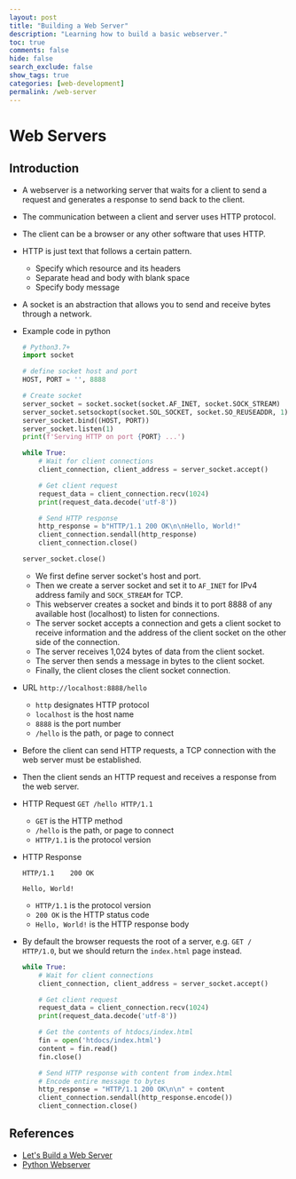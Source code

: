 ```yaml
---
layout: post
title: "Building a Web Server"
description: "Learning how to build a basic webserver."
toc: true
comments: false
hide: false
search_exclude: false
show_tags: true
categories: [web-development]
permalink: /web-server
---
```


# Web Servers

## Introduction
* A webserver is a networking server that waits for a client to send a request and generates a response to send back to the client.
* The communication between a client and server uses HTTP protocol.
* The client can be a browser or any other software that uses HTTP.
* HTTP is just text that follows a certain pattern.
    * Specify which resource and its headers
    * Separate head and body with blank space
    * Specify body message
* A socket is an abstraction that allows you to send and receive bytes through a network.

* Example code in python
    ```python
    # Python3.7+
    import socket

    # define socket host and port
    HOST, PORT = '', 8888

    # Create socket
    server_socket = socket.socket(socket.AF_INET, socket.SOCK_STREAM)
    server_socket.setsockopt(socket.SOL_SOCKET, socket.SO_REUSEADDR, 1)
    server_socket.bind((HOST, PORT))
    server_socket.listen(1)
    print(f'Serving HTTP on port {PORT} ...')

    while True:
        # Wait for client connections
        client_connection, client_address = server_socket.accept()

        # Get client request
        request_data = client_connection.recv(1024)
        print(request_data.decode('utf-8'))

        # Send HTTP response
        http_response = b"HTTP/1.1 200 OK\n\nHello, World!"
        client_connection.sendall(http_response)
        client_connection.close()

    server_socket.close()
    ```
    * We first define server socket's host and port.
    * Then we create a server socket and set it to `AF_INET` for IPv4 address family and `SOCK_STREAM` for TCP.
    * This webserver creates a socket and binds it to port 8888 of any available host (localhost) to listen for connections.
    * The server socket accepts a connection and gets a client socket to receive information and the address of the client socket on the other side of the connection.
    * The server receives 1,024 bytes of data from the client socket.
    * The server then sends a message in bytes to the client socket.
    * Finally, the client closes the client socket connection.

* URL `http://localhost:8888/hello`
    * `http` designates HTTP protocol
    * `localhost` is the host name
    * `8888` is the port number
    * `/hello` is the path, or page to connect

* Before the client can send HTTP requests, a TCP connection with the web server must be established.
* Then the client sends an HTTP request and receives a response from the web server.

* HTTP Request `GET /hello HTTP/1.1`
    * `GET` is the HTTP method
    * `/hello` is the path, or page to connect
    * `HTTP/1.1` is the protocol version

* HTTP Response

    ```
    HTTP/1.1    200 OK

    Hello, World!
    ```

    * `HTTP/1.1` is the protocol version
    * `200 OK` is the HTTP status code
    * `Hello, World!` is the HTTP response body


* By default the browser requests the root of a server, e.g. `GET / HTTP/1.0`, but we should return the `index.html` page instead.

    ```python
    while True:
        # Wait for client connections
        client_connection, client_address = server_socket.accept()

        # Get client request
        request_data = client_connection.recv(1024)
        print(request_data.decode('utf-8'))

        # Get the contents of htdocs/index.html
        fin = open('htdocs/index.html')
        content = fin.read()
        fin.close()

        # Send HTTP response with content from index.html
        # Encode entire message to bytes
        http_response = "HTTP/1.1 200 OK\n\n" + content
        client_connection.sendall(http_response.encode())
        client_connection.close()
    ```

## References
* [Let's Build a Web Server](https://ruslanspivak.com/lsbaws-part1/)
* [Python Webserver](https://joaoventura.net/blog/2017/python-webserver/)